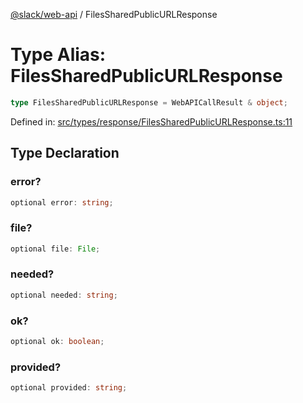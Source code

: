 [@slack/web-api](../index.md) / FilesSharedPublicURLResponse

# Type Alias: FilesSharedPublicURLResponse

```ts
type FilesSharedPublicURLResponse = WebAPICallResult & object;
```

Defined in: [src/types/response/FilesSharedPublicURLResponse.ts:11](https://github.com/slackapi/node-slack-sdk/blob/main/packages/web-api/src/types/response/FilesSharedPublicURLResponse.ts#L11)

## Type Declaration

### error?

```ts
optional error: string;
```

### file?

```ts
optional file: File;
```

### needed?

```ts
optional needed: string;
```

### ok?

```ts
optional ok: boolean;
```

### provided?

```ts
optional provided: string;
```

